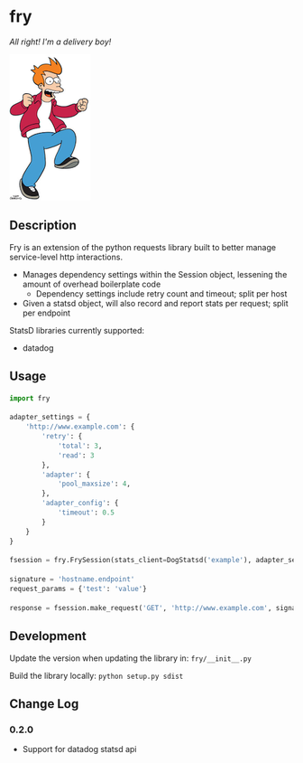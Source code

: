 # fry
*All right! I'm a delivery boy!*

![Image of Fry](images/fry.png)

## Description
Fry is an extension of the python requests library built to better manage service-level http interactions.
- Manages dependency settings within the Session object, lessening the amount of overhead boilerplate code
    - Dependency settings include retry count and timeout; split per host
- Given a statsd object, will also record and report stats per request; split per endpoint

StatsD libraries currently supported:
- datadog

## Usage
```python
import fry

adapter_settings = {
    'http://www.example.com': {
        'retry': {
            'total': 3,
            'read': 3
        },
        'adapter': {
            'pool_maxsize': 4,
        },
        'adapter_config': {
            'timeout': 0.5
        }
    }
}

fsession = fry.FrySession(stats_client=DogStatsd('example'), adapter_settings=adapter_settings)

signature = 'hostname.endpoint'
request_params = {'test': 'value'}

response = fsession.make_request('GET', 'http://www.example.com', signature, params=request_params)

```

## Development
Update the version when updating the library in: `fry/__init__.py`

Build the library locally: `python setup.py sdist`

## Change Log
### 0.2.0
* Support for datadog statsd api
